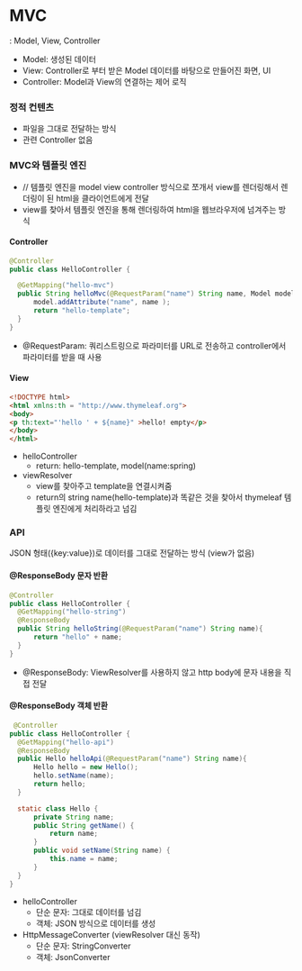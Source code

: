 # MVC
: Model, View, Controller  
  + Model: 생성된 데이터
  + View: Controller로 부터 받은 Model 데이터를 바탕으로 만들어진 화면, UI
  + Controller: Model과 View의 연결하는 제어 로직

### 정적 컨텐츠
  + 파일을 그대로 전달하는 방식
  + 관련 Controller 없음 
### MVC와 템플릿 엔진     
  + // 템플릿 엔진을 model view controller 방식으로 쪼개서 view를 렌더링해서 렌더링이 된 html을 클라이언트에게 전달
  + view를 찾아서 템플릿 엔진을 통해 렌더링하여 html을 웹브라우저에 넘겨주는 방식  
#### Controller
  ```java
  @Controller
public class HelloController {

    @GetMapping("hello-mvc")
    public String helloMvc(@RequestParam("name") String name, Model model){
        model.addAttribute("name", name );
        return "hello-template";
    }
}
  ```
  + @RequestParam: 쿼리스트링으로 파라미터를 URL로 전송하고 controller에서 파라미터를 받을 때 사용

#### View
  ```html
  <!DOCTYPE html>
<html xmlns:th = "http://www.thymeleaf.org">
<body>
<p th:text="'hello ' + ${name}" >hello! empty</p>
</body>
</html>
   ```
  + helloController
    + return: hello-template, model(name:spring)
  + viewResolver
    + view를 찾아주고 template을 연결시켜줌
    + return의 string name(hello-template)과 똑같은 것을 찾아서 thymeleaf 템플릿 엔진에게 처리하라고 넘김   
    
### API
  JSON 형태({key:value})로 데이터를 그대로 전달하는 방식 (view가 없음)
  #### @ResponseBody 문자 반환
  ```java
  @Controller
public class HelloController { 
    @GetMapping("hello-string")
    @ResponseBody
    public String helloString(@RequestParam("name") String name){
        return "hello" + name;
    }
}
  ```
  + @ResponseBody: ViewResolver를 사용하지 않고 http body에 문자 내용을 직접 전달   
  #### @ResponseBody 객체 반환
  ```java
   @Controller
public class HelloController { 
    @GetMapping("hello-api")
    @ResponseBody
    public Hello helloApi(@RequestParam("name") String name){
        Hello hello = new Hello();
        hello.setName(name);
        return hello;
    }

    static class Hello {
        private String name;
        public String getName() {
            return name;
        }
        public void setName(String name) {
            this.name = name;
        }
    }
}
```
  + helloController 
    + 단순 문자: 그대로 데이터를 넘김    
    + 객체: JSON 방식으로 데이터를 생성 
  + HttpMessageConverter (viewResolver 대신 동작)
    + 단순 문자: StringConverter
    + 객체: JsonConverter 
  
